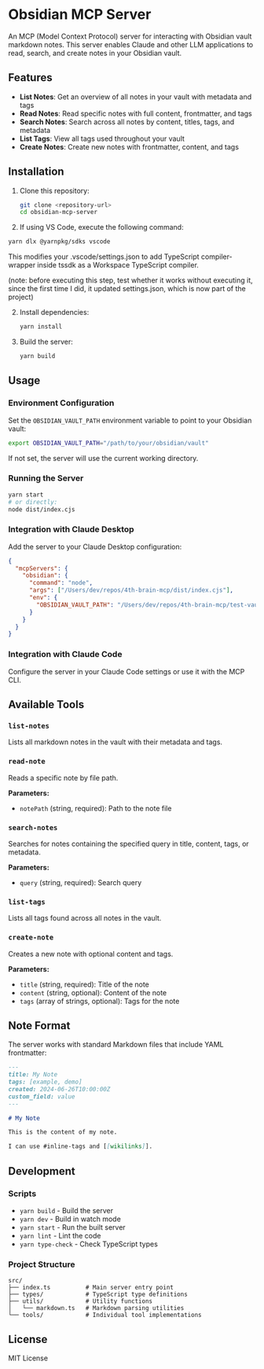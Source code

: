 # Obsidian MCP Server

An MCP (Model Context Protocol) server for interacting with Obsidian vault markdown notes. This server enables Claude and other LLM applications to read, search, and create notes in your Obsidian vault.

## Features

- **List Notes**: Get an overview of all notes in your vault with metadata and tags
- **Read Notes**: Read specific notes with full content, frontmatter, and tags
- **Search Notes**: Search across all notes by content, titles, tags, and metadata
- **List Tags**: View all tags used throughout your vault
- **Create Notes**: Create new notes with frontmatter, content, and tags

## Installation

1. Clone this repository:

   ```bash
   git clone <repository-url>
   cd obsidian-mcp-server
   ```

2. If using VS Code, execute the following command:

```bash
yarn dlx @yarnpkg/sdks vscode
```

This modifies your .vscode/settings.json to add TypeScript compiler-wrapper inside tssdk as a Workspace TypeScript compiler.

(note: before executing this step, test whether it works without executing it, since the first time I did, it updated settings.json, which is now part of the project)

2. Install dependencies:

   ```bash
   yarn install
   ```

3. Build the server:
   ```bash
   yarn build
   ```

## Usage

### Environment Configuration

Set the `OBSIDIAN_VAULT_PATH` environment variable to point to your Obsidian vault:

```bash
export OBSIDIAN_VAULT_PATH="/path/to/your/obsidian/vault"
```

If not set, the server will use the current working directory.

### Running the Server

```bash
yarn start
# or directly:
node dist/index.cjs
```

### Integration with Claude Desktop

Add the server to your Claude Desktop configuration:

```json
{
  "mcpServers": {
    "obsidian": {
      "command": "node",
      "args": ["/Users/dev/repos/4th-brain-mcp/dist/index.cjs"],
      "env": {
        "OBSIDIAN_VAULT_PATH": "/Users/dev/repos/4th-brain-mcp/test-vault"
      }
    }
  }
}
```

### Integration with Claude Code

Configure the server in your Claude Code settings or use it with the MCP CLI.

## Available Tools

### `list-notes`

Lists all markdown notes in the vault with their metadata and tags.

### `read-note`

Reads a specific note by file path.

**Parameters:**

- `notePath` (string, required): Path to the note file

### `search-notes`

Searches for notes containing the specified query in title, content, tags, or metadata.

**Parameters:**

- `query` (string, required): Search query

### `list-tags`

Lists all tags found across all notes in the vault.

### `create-note`

Creates a new note with optional content and tags.

**Parameters:**

- `title` (string, required): Title of the note
- `content` (string, optional): Content of the note
- `tags` (array of strings, optional): Tags for the note

## Note Format

The server works with standard Markdown files that include YAML frontmatter:

```markdown
---
title: My Note
tags: [example, demo]
created: 2024-06-26T10:00:00Z
custom_field: value
---

# My Note

This is the content of my note.

I can use #inline-tags and [[wikilinks]].
```

## Development

### Scripts

- `yarn build` - Build the server
- `yarn dev` - Build in watch mode
- `yarn start` - Run the built server
- `yarn lint` - Lint the code
- `yarn type-check` - Check TypeScript types

### Project Structure

```
src/
├── index.ts          # Main server entry point
├── types/            # TypeScript type definitions
├── utils/            # Utility functions
│   └── markdown.ts   # Markdown parsing utilities
└── tools/            # Individual tool implementations
```

## License

MIT License
